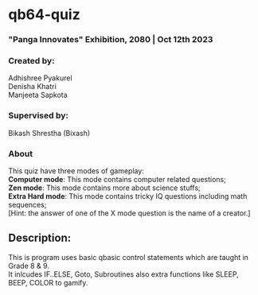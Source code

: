 # qb64-quiz
### "Panga Innovates" Exhibition, 2080 | Oct 12th 2023
### Created by: 
Adhishree Pyakurel  
Denisha Khatri  
Manjeeta Sapkota  
### Supervised by:
Bikash Shrestha (Bixash)  

### About
This quiz have three modes of gameplay:  
**Computer mode**: This mode contains computer related questions;  
**Zen mode**: This mode contains more about science stuffs;  
**Extra Hard mode**: This mode contains tricky IQ questions including math sequences;  
[Hint: the answer of one of the X mode question is the name of a creator.]  


## Description:
This is program uses basic qbasic control statements which are taught in Grade 8 & 9.  
It inlcudes IF..ELSE, Goto, Subroutines also extra functions like SLEEP, BEEP, COLOR to gamify.  





